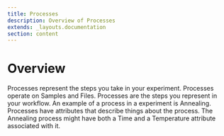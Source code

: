 ```yaml
---
title: Processes
description: Overview of Processes
extends: _layouts.documentation
section: content
---
```


# Overview
Processes represent the steps you take in your experiment. Processes operate on Samples and Files. Processes are the
steps you represent in your workflow. An example of a process in a experiment is Annealing. Processes have attributes
that describe things about the process. The Annealing process might have both a Time and a Temperature attribute
associated with it.